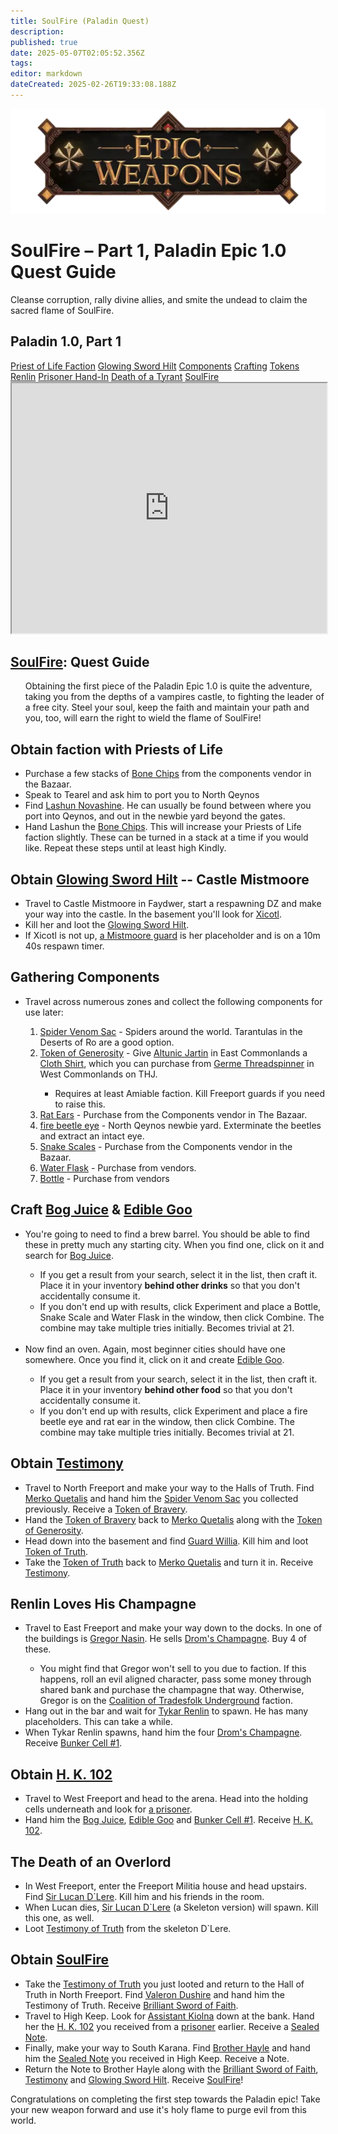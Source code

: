 ```yaml
---
title: SoulFire (Paladin Quest)
description: 
published: true
date: 2025-05-07T02:05:52.356Z
tags: 
editor: markdown
dateCreated: 2025-02-26T19:33:08.188Z
---
```


<!-- ───────────── Paladin Epic 1.0, Part 1 – SoulFire ───────────── -->
<div class="page-container">

  <!-- Header ------------------------------------------------------- -->
  <div class="hero-card">
    <img src="/epicweapons.webp" alt="Epic Enchanter Weapons Banner" class="hero-img">
    <h1 class="hero-title">SoulFire – Part 1, Paladin Epic 1.0 Quest Guide</h1>
    <p class="hero-sub">Cleanse corruption, rally divine allies, and smite the undead to claim the sacred flame of SoulFire.</p>
  </div>

  <!-- Original top-level heading kept intact ----------------------- -->
  <h2 id="top" class="quest-card">Paladin 1.0, Part 1</h2>

  <!-- Quick-Nav ---------------------------------------------------- -->
  <nav class="toc-nav">
    <a href="#faction">Priest of Life Faction</a>
    <a href="#hilt">Glowing Sword Hilt</a>
    <a href="#components">Components</a>
    <a href="#crafting">Crafting</a>
    <a href="#tokens">Tokens</a>
    <a href="#renlin">Renlin</a>
    <a href="#prisoner">Prisoner Hand-In</a>
    <a href="#lucan">Death of a Tyrant</a>
    <a href="#legwork">SoulFire</a>
  </nav>

  <!-- Item Preview ------------------------------------------------- -->
  <iframe src="https://eqdb.net/item/detail/5504" width="100%" height="400"></iframe>

  <!-- Entire original content starts here ------------------------- -->

  <div class="quest-card" id="intro">
<h2><a href="https://eqdb.net/item/detail/5504">SoulFire</a>: Quest Guide</h2>
<ul>
Obtaining the first piece of the Paladin Epic 1.0 is quite the adventure, taking you from the depths of a vampires castle, to fighting the leader of a free city. Steel your soul, keep the faith and maintain your path and you, too, will earn the right to wield the flame of SoulFire!
  </ul>
  </div>

<!-- ────────── Priest of Life Faction ────────── -->
<div class="quest-card" id="faction">
<h2>Obtain faction with Priests of Life</h2>
<ul>
<li> Purchase a few stacks of <a href="https://eqdb.net/item/detail/13073">Bone Chips</a> from the components vendor in the Bazaar.</li>
<li> Speak to Tearel and ask him to port you to North Qeynos</li>
<li> Find <a href="https://eqdb.net/npc/detail/2032">Lashun Novashine</a>. He can usually be found between where you port into Qeynos, and out in the newbie yard beyond the gates. </li>
<li> Hand Lashun the <a href="https://eqdb.net/item/detail/13073">Bone Chips</a>. This will increase your Priests of Life faction slightly. These can be turned in a stack at a time if you would like. Repeat these steps until at least high Kindly.</li>
</ul>
</div>

<!-- ────────── Glowing Sword Hilt ────────── -->
<div class="quest-card" id="hilt">
<h2>Obtain <a href="https://eqdb.net/item/detail/12197">Glowing Sword Hilt</a> -- Castle Mistmoore</h2>
<ul>
  <li>Travel to Castle Mistmoore in Faydwer, start a respawning DZ and make your way into the castle. In the basement you'll look for <a href="https://eqdb.net/npc/detail/59152">Xicotl</a>.</li>
  <li>Kill her and loot the <a href="https://eqdb.net/item/detail/12197">Glowing Sword Hilt</a>.</li>
  <li> If Xicotl is not up, <a href="https://eqdb.net/npc/detail/59017">a Mistmoore guard</a> is her placeholder and is on a 10m 40s respawn timer.</li>
</ul>
</div>

<!-- ────────── Gathering Up Components ────────── -->
<div class="quest-card" id="components">
<h2>Gathering Components</h2>
<ul>
  <li>Travel across numerous zones and collect the following components for use later:</li>
<ol>
  <li><a href="https://eqdb.net/item/detail/14018">Spider Venom Sac</a> - Spiders around the world. Tarantulas in the Deserts of Ro are a good option.</li>
  <li><a href="https://eqdb.net/item/detail/13865">Token of Generosity</a> - Give <a href="https://eqdb.net/npc/detail/22069">Altunic Jartin</a> in East Commonlands a <a href="https://eqdb.net/item/detail/1004">Cloth Shirt</a>, which you can purchase from <a href="https://eqdb.net/npc/detail/22099">Germe Threadspinner</a> in West Commonlands on THJ.</li><ul><li>Requires at least Amiable faction. Kill Freeport guards if you need to raise this.</li></ul>
  <li><a href="https://eqdb.net/item/detail/13072">Rat Ears</a> - Purchase from the Components vendor in The Bazaar.</li>
  <li><a href="https://eqdb.net/item/detail/10307">fire beetle eye</a> - North Qeynos newbie yard. Exterminate the beetles and extract an intact eye.</li>
  <li><a href="https://eqdb.net/item/detail/13070">Snake Scales</a> - Purchase from the Components vendor in the Bazaar.</li>
  <li><a href="https://eqdb.net/item/detail/13006">Water Flask</a> - Purchase from vendors.</li>
  <li><a href="https://eqdb.net/item/detail/16598">Bottle</a> - Purchase from vendors</li>
  </ol>
  </ul>
</div>

<!-- ────────── Crafting ────────── -->
<div class="quest-card" id="crafting">
<h2>Craft <a href="https://eqdb.net/tradeskill/detail/7597">Bog Juice</a> & <a href="https://eqdb.net/tradeskill/detail/1858">Edible Goo</a></h2>
<ul>
  <li>You're going to need to find a brew barrel. You should be able to find these in pretty much any starting city. When you find one, click on it and search for <a href="https://eqdb.net/item/detail/16581">Bog Juice</a>.</li>
  <ul><li>If you get a result from your search, select it in the list, then craft it. Place it in your inventory <b>behind other drinks</b> so that you don't accidentally consume it.</li>
    <li>If you don't end up with results, click Experiment and place a Bottle, Snake Scale and Water Flask in the window, then click Combine. The combine may take multiple tries initially. Becomes trivial at 21.</li></ul>
  <br>
  <li>Now find an oven. Again, most beginner cities should have one somewhere. Once you find it, click on it and create <a href="https://eqdb.net/item/detail/13498">Edible Goo</a>.</li><ul><li>If you get a result from your search, select it in the list, then craft it. Place it in your inventory <b>behind other food</b> so that you don't accidentally consume it.</li>
    <li>If you don't end up with results, click Experiment and place a fire beetle eye and rat ear in the window, then click Combine. The combine may take multiple tries initially. Becomes trivial at 21.</li></ul>
</ul>
</div>

<!-- ────────── Tokens ────────── -->
<div class="quest-card" id="tokens">
<h2>Obtain <a href="https://eqdb.net/item/detail/18828">Testimony</a></h2>
<ul>
  <li>Travel to North Freeport and make your way to the Halls of Truth. Find <a href="https://eqdb.net/npc/detail/8044">Merko Quetalis</a> and hand him the <a href="https://eqdb.net/item/detail/14018">Spider Venom Sac</a> you collected previously. Receive a <a href="https://eqdb.net/item/detail/12144">Token of Bravery</a>.</li>
  <li>Hand the <a href="https://eqdb.net/item/detail/12144">Token of Bravery</a> back to <a href="https://eqdb.net/npc/detail/8044">Merko Quetalis</a> along with the <a href="https://eqdb.net/item/detail/13865">Token of Generosity</a>.</li>
  <li>Head down into the basement and find <a href="https://eqdb.net/npc/detail/8110">Guard Willia</a>. Kill him and loot <a href="https://eqdb.net/item/detail/13866">Token of Truth</a>.</li>
  <li>Take the <a href="https://eqdb.net/item/detail/13866">Token of Truth</a> back to <a href="https://eqdb.net/npc/detail/8044">Merko Quetalis</a> and turn it in. Receive <a href="https://eqdb.net/item/detail/18828">Testimony</a>.
</ul>
</div>

<!-- ────────── Renlin's a Drunk ────────── -->
<div class="quest-card final" id="renlin">
<h2>Renlin Loves His Champagne</h2>
<ul>
  <li>Travel to East Freeport and make your way down to the docks. In one of the buildings is <a href="https://eqdb.net/npc/detail/10064">Gregor Nasin</a>. He sells <a href="https://eqdb.net/item/detail/13829">Drom's Champagne</a>. Buy 4 of these.</li>
  <ul>
    <li>You might find that Gregor won't sell to you due to faction. If this happens, roll an evil aligned character, pass some money through shared bank and purchase the champagne that way. Otherwise, Gregor is on the <a href="https://eqdb.net/faction/detail/336">Coalition of Tradesfolk Underground</a> faction.</li></ul>
  <li>Hang out in the bar and wait for <a href="https://eqdb.net/npc/detail/10157">Tykar Renlin</a> to spawn. He has many placeholders. This can take a while.</li>
  <li>When Tykar Renlin spawns, hand him the four <a href="https://eqdb.net/item/detail/13829">Drom's Champagne</a>. Receive <a href="https://eqdb.net/item/detail/12196">Bunker Cell #1</a>.</li>
</ul>
</div>
  
<!-- ────────── Prisoner's Key ────────── -->
<div class="quest-card final" id="prisoner">
<h2>Obtain <a href="https://eqdb.net/item/detail/12143">H. K. 102</a></h2>
<ul>
  <li>Travel to West Freeport and head to the arena. Head into the holding cells underneath and look for <a href="https://eqdb.net/npc/detail/9035">a prisoner</a>.</li>
  <li>Hand him the <a href="https://eqdb.net/item/detail/16581">Bog Juice</a>, <a href="https://eqdb.net/item/detail/13498">Edible Goo</a> and <a href="https://eqdb.net/item/detail/12196">Bunker Cell #1</a>. Receive <a href="https://eqdb.net/item/detail/12143">H. K. 102</a>.</li>
  </ul>
</div>
  
<!-- ────────── Death to the Overlord ────────── -->
<div class="quest-card final" id="lucan">
<h2>The Death of an Overlord</h2>
<ul>
  <li>In West Freeport, enter the Freeport Militia house and head upstairs. Find <a href="https://eqdb.net/npc/detail/9018">Sir Lucan D`Lere</a>. Kill him and his friends in the room.</li>
  <li>When Lucan dies, <a href="https://eqdb.net/npc/detail/9147">Sir Lucan D`Lere</a> (a Skeleton version) will spawn. Kill this one, as well.
  <li>Loot <a href="https://eqdb.net/item/detail/18827">Testimony of Truth</a> from the skeleton D`Lere.</li>
  </ul>
</div>
  
<!-- ────────── Legwork & Turn-In ────────── -->
<div class="quest-card final" id="legwork">
<h2>Obtain <a href="https://eqdb.net/item/detail/5504">SoulFire</a></h2>
<ul>
  <li>Take the <a href="https://eqdb.net/item/detail/18827">Testimony of Truth</a> you just looted and return to the Hall of Truth in North Freeport. Find <a href="https://eqdb.net/npc/detail/8077">Valeron Dushire</a> and hand him the Testimony of Truth. Receive <a href="https://eqdb.net/item/detail/13947">Brilliant Sword of Faith</a>.</li>
  <li>Travel to High Keep. Look for <a href="http://eqdb.net/npc/detail/6057">Assistant Kiolna</a> down at the bank. Hand her the <a href="https://eqdb.net/item/detail/12143">H. K. 102</a> you received from a <a href="https://eqdb.net/npc/detail/9035">prisoner</a> earlier. Receive a <a href="https://eqdb.net/item/detail/14144">Sealed Note</a>.</li>
  <li>Finally, make your way to South Karana. Find <a href="https://eqdb.net/npc/detail/14173">Brother Hayle</a> and hand him the <a href="https://eqdb.net/item/detail/14144">Sealed Note</a> you received in High Keep. Receive a Note.</li>
  <li>Return the Note to Brother Hayle along with the <a href="https://eqdb.net/item/detail/13947">Brilliant Sword of Faith</a>, <a href="https://eqdb.net/item/detail/18828">Testimony</a> and <a href="https://eqdb.net/item/detail/12197">Glowing Sword Hilt</a>. Receive <a href="https://eqdb.net/item/detail/5504">SoulFire</a>!</li>
  </ul>
</div>
  <p>Congratulations on completing the first step towards the Paladin epic! Take your new weapon forward and use it's holy flame to purge evil from this world.</p>
</div>
